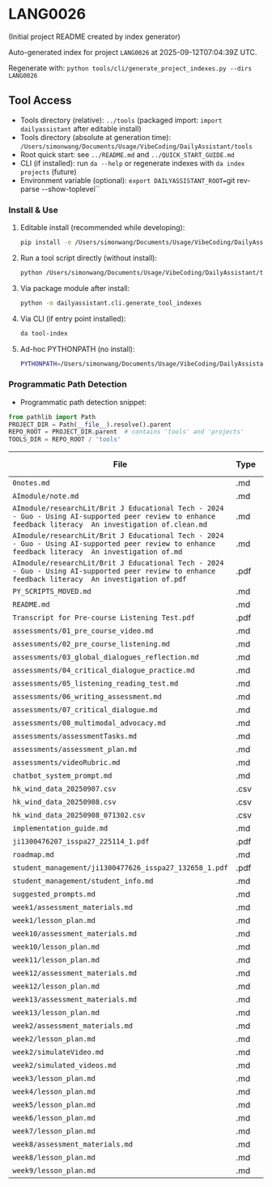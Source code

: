# LANG0026

(Initial project README created by index generator)


<!-- AUTO_PROJECT_INDEX:START -->
Auto-generated index for project `LANG0026` at 2025-09-12T07:04:39Z UTC.
<!-- DAILYASSISTANT_TOOLS_PATH=../tools -->
Regenerate with: `python tools/cli/generate_project_indexes.py --dirs LANG0026`

## Tool Access
- Tools directory (relative): `../tools` (packaged import: `import dailyassistant` after editable install)
- Tools directory (absolute at generation time): `/Users/simonwang/Documents/Usage/VibeCoding/DailyAssistant/tools`
- Root quick start: see `../README.md` and `../QUICK_START_GUIDE.md`
- CLI (if installed): run `da --help` or regenerate indexes with `da index projects` (future)
- Environment variable (optional): `export DAILYASSISTANT_ROOT=`git rev-parse --show-toplevel``

### Install & Use
1. Editable install (recommended while developing):
   ````bash
   pip install -e /Users/simonwang/Documents/Usage/VibeCoding/DailyAssistant
   ````
2. Run a tool script directly (without install):
   ````bash
   python /Users/simonwang/Documents/Usage/VibeCoding/DailyAssistant/tools/cli/generate_tool_indexes.py
   ````
3. Via package module after install:
   ````bash
   python -m dailyassistant.cli.generate_tool_indexes
   ````
4. Via CLI (if entry point installed):
   ````bash
   da tool-index
   ````
5. Ad-hoc PYTHONPATH (no install):
   ````bash
   PYTHONPATH=/Users/simonwang/Documents/Usage/VibeCoding/DailyAssistant python /Users/simonwang/Documents/Usage/VibeCoding/DailyAssistant/tools/cli/generate_project_indexes.py --dirs LANG0026
   ````

### Programmatic Path Detection
- Programmatic path detection snippet:

```python
from pathlib import Path
PROJECT_DIR = Path(__file__).resolve().parent
REPO_ROOT = PROJECT_DIR.parent  # contains 'tools' and 'projects'
TOOLS_DIR = REPO_ROOT / 'tools'
```

| File | Type | Size (bytes) |
|------|------|-------------|
| `0notes.md` | .md | 2119 |
| `AImodule/note.md` | .md | 486 |
| `AImodule/researchLit/Brit J Educational Tech - 2024 - Guo - Using AI‐supported peer review to enhance feedback literacy  An investigation of.clean.md` | .md | 47705 |
| `AImodule/researchLit/Brit J Educational Tech - 2024 - Guo - Using AI‐supported peer review to enhance feedback literacy  An investigation of.md` | .md | 100905 |
| `AImodule/researchLit/Brit J Educational Tech - 2024 - Guo - Using AI‐supported peer review to enhance feedback literacy  An investigation of.pdf` | .pdf | 3345114 |
| `PY_SCRIPTS_MOVED.md` | .md | 201 |
| `README.md` | .md | 3700 |
| `Transcript for Pre-course Listening Test.pdf` | .pdf | 87452 |
| `assessments/01_pre_course_video.md` | .md | 1765 |
| `assessments/02_pre_course_listening.md` | .md | 1740 |
| `assessments/03_global_dialogues_reflection.md` | .md | 1887 |
| `assessments/04_critical_dialogue_practice.md` | .md | 2500 |
| `assessments/05_listening_reading_test.md` | .md | 2381 |
| `assessments/06_writing_assessment.md` | .md | 3190 |
| `assessments/07_critical_dialogue.md` | .md | 3450 |
| `assessments/08_multimodal_advocacy.md` | .md | 4134 |
| `assessments/assessmentTasks.md` | .md | 4841 |
| `assessments/assessment_plan.md` | .md | 2953 |
| `assessments/videoRubric.md` | .md | 3134 |
| `chatbot_system_prompt.md` | .md | 3753 |
| `hk_wind_data_20250907.csv` | .csv | 140 |
| `hk_wind_data_20250908.csv` | .csv | 15315 |
| `hk_wind_data_20250908_071302.csv` | .csv | 3359 |
| `implementation_guide.md` | .md | 0 |
| `ji1300476207_isspa27_225114_1.pdf` | .pdf | 624970 |
| `roadmap.md` | .md | 3049 |
| `student_management/ji1300477626_isspa27_132658_1.pdf` | .pdf | 155407 |
| `student_management/student_info.md` | .md | 1203 |
| `suggested_prompts.md` | .md | 0 |
| `week1/assessment_materials.md` | .md | 1220 |
| `week1/lesson_plan.md` | .md | 1070 |
| `week10/assessment_materials.md` | .md | 2776 |
| `week10/lesson_plan.md` | .md | 1124 |
| `week11/lesson_plan.md` | .md | 996 |
| `week12/assessment_materials.md` | .md | 2832 |
| `week12/lesson_plan.md` | .md | 1281 |
| `week13/assessment_materials.md` | .md | 3573 |
| `week13/lesson_plan.md` | .md | 1381 |
| `week2/assessment_materials.md` | .md | 1618 |
| `week2/lesson_plan.md` | .md | 1513 |
| `week2/simulateVideo.md` | .md | 632 |
| `week2/simulated_videos.md` | .md | 2162 |
| `week3/lesson_plan.md` | .md | 1088 |
| `week4/lesson_plan.md` | .md | 766 |
| `week5/lesson_plan.md` | .md | 736 |
| `week6/lesson_plan.md` | .md | 779 |
| `week7/lesson_plan.md` | .md | 932 |
| `week8/assessment_materials.md` | .md | 1924 |
| `week8/lesson_plan.md` | .md | 1023 |
| `week9/lesson_plan.md` | .md | 977 |

<!-- AUTO_PROJECT_INDEX:END -->
